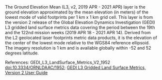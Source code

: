 The Ground Elevation Mean (L3, v2, 2019 APR - 2021 APR) layer is the ground elevation approximated by the mean elevation (in meters) of the lowest mode of valid footprints per 1 km x 1 km grid cell. This layer is from the version 2 release of the Global Elevation Dynamics Investigation (GEDI) L3 gridded land surface metrics data covering the period between the 19th and the 122nd mission weeks (2019 APR 18 - 2021 APR 14). Derived from the L2 geolocated laser footprints metric data products, it is the elevation of the center of the lowest mode relative to the WGS84 reference ellipsoid. The imagery resolution is 1 km and is available globally within -52 and 52 degrees latitude.

References: GEDI_L3_LandSurface_Metrics_V2_1952 [doi:10.3334/ORNLDAAC/1952](https://doi.org/10.3334/ORNLDAAC/1952); [GEDI L3 Gridded Land Surface Metrics, Version 2 User Guide](https://daac.ornl.gov/GEDI/guides/GEDI_L3_LandSurface_Metrics_V2.html)